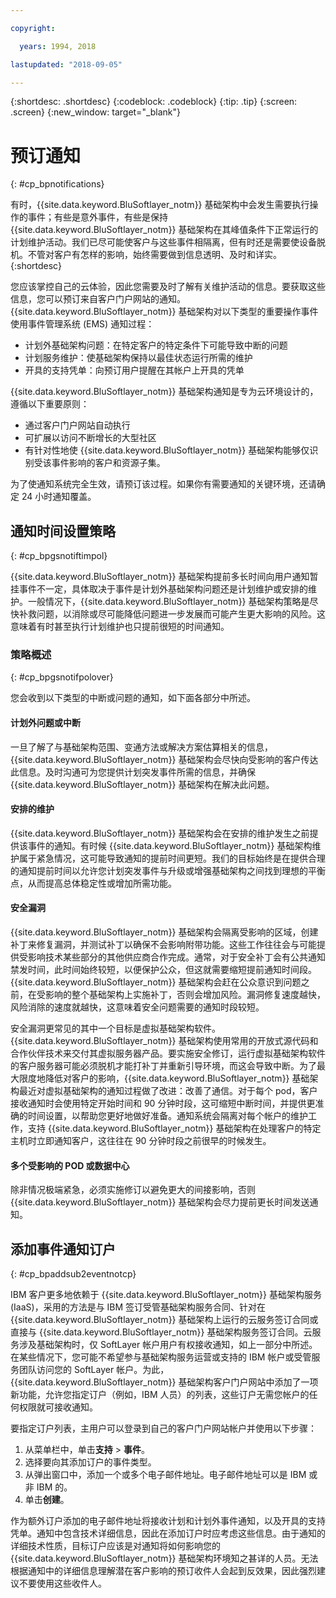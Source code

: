 ```yaml
---

copyright:

  years: 1994, 2018

lastupdated: "2018-09-05"

---
```


{:shortdesc: .shortdesc}
{:codeblock: .codeblock}
{:tip: .tip}
{:screen: .screen}
{:new_window: target="_blank"}


# 预订通知
{: #cp_bpnotifications}

有时，{{site.data.keyword.BluSoftlayer_notm}} 基础架构中会发生需要执行操作的事件；有些是意外事件，有些是保持 {{site.data.keyword.BluSoftlayer_notm}} 基础架构在其峰值条件下正常运行的计划维护活动。我们已尽可能使客户与这些事件相隔离，但有时还是需要使设备脱机。不管对客户有怎样的影响，始终需要做到信息透明、及时和详实。
{:shortdesc}

您应该掌控自己的云体验，因此您需要及时了解有关维护活动的信息。要获取这些信息，您可以预订来自客户门户网站的通知。{{site.data.keyword.BluSoftlayer_notm}} 基础架构对以下类型的重要操作事件使用事件管理系统 (EMS) 通知过程：
* 计划外基础架构问题：在特定客户的特定条件下可能导致中断的问题
* 计划服务维护：使基础架构保持以最佳状态运行所需的维护
* 开具的支持凭单：向预订用户提醒在其帐户上开具的凭单

{{site.data.keyword.BluSoftlayer_notm}} 基础架构通知是专为云环境设计的，遵循以下重要原则：
* 通过客户门户网站自动执行
* 可扩展以访问不断增长的大型社区
* 有针对性地使 {{site.data.keyword.BluSoftlayer_notm}} 基础架构能够仅识别受该事件影响的客户和资源子集。

为了使通知系统完全生效，请预订该过程。如果你有需要通知的关键环境，还请确定 24 小时通知覆盖。


## 通知时间设置策略
{: #cp_bpgsnotiftimpol}

{{site.data.keyword.BluSoftlayer_notm}} 基础架构提前多长时间向用户通知暂挂事件不一定，具体取决于事件是计划外基础架构问题还是计划维护或安排的维护。一般情况下，{{site.data.keyword.BluSoftlayer_notm}} 基础架构策略是尽快补救问题，以消除或尽可能降低问题进一步发展而可能产生更大影响的风险。这意味着有时甚至执行计划维护也只提前很短的时间通知。

### 策略概述
{: #cp_bpgsnotifpolover}

您会收到以下类型的中断或问题的通知，如下面各部分中所述。

#### 计划外问题或中断
一旦了解了与基础架构范围、变通方法或解决方案估算相关的信息，{{site.data.keyword.BluSoftlayer_notm}} 基础架构会尽快向受影响的客户传达此信息。及时沟通可为您提供计划突发事件所需的信息，并确保 {{site.data.keyword.BluSoftlayer_notm}} 基础架构在解决此问题。

#### 安排的维护
{{site.data.keyword.BluSoftlayer_notm}} 基础架构会在安排的维护发生之前提供该事件的通知。有时候 {{site.data.keyword.BluSoftlayer_notm}} 基础架构维护属于紧急情况，这可能导致通知的提前时间更短。我们的目标始终是在提供合理的通知提前时间以允许您计划突发事件与升级或增强基础架构之间找到理想的平衡点，从而提高总体稳定性或增加所需功能。

#### 安全漏洞
{{site.data.keyword.BluSoftlayer_notm}} 基础架构会隔离受影响的区域，创建补丁来修复漏洞，并测试补丁以确保不会影响附带功能。这些工作往往会与可能提供受影响技术某些部分的其他供应商合作完成。通常，对于安全补丁会有公共通知禁发时间，此时间始终较短，以便保护公众，但这就需要缩短提前通知时间段。{{site.data.keyword.BluSoftlayer_notm}} 基础架构会赶在公众意识到问题之前，在受影响的整个基础架构上实施补丁，否则会增加风险。漏洞修复速度越快，风险消除的速度就越快，这意味着安全问题需要的通知时段较短。

安全漏洞更常见的其中一个目标是虚拟基础架构软件。{{site.data.keyword.BluSoftlayer_notm}} 基础架构使用常用的开放式源代码和合作伙伴技术来交付其虚拟服务器产品。要实施安全修订，运行虚拟基础架构软件的客户服务器可能必须脱机才能打补丁并重新引导环境，而这会导致中断。为了最大限度地降低对客户的影响，{{site.data.keyword.BluSoftlayer_notm}} 基础架构最近对虚拟基础架构的通知过程做了改进：改善了通信。对于每个 pod，客户接收通知时会使用特定开始时间和 90 分钟时段，这可缩短中断时间，并提供更准确的时间设置，以帮助您更好地做好准备。通知系统会隔离对每个帐户的维护工作，支持 {{site.data.keyword.BluSoftlayer_notm}} 基础架构在处理客户的特定主机时立即通知客户，这往往在 90 分钟时段之前很早的时候发生。

#### 多个受影响的 POD 或数据中心
除非情况极端紧急，必须实施修订以避免更大的间接影响，否则 {{site.data.keyword.BluSoftlayer_notm}} 基础架构会尽力提前更长时间发送通知。


## 添加事件通知订户
{: #cp_bpaddsub2eventnotcp}

IBM 客户更多地依赖于 {{site.data.keyword.BluSoftlayer_notm}} 基础架构服务 (IaaS)，采用的方法是与 IBM 签订受管基础架构服务合同、针对在 {{site.data.keyword.BluSoftlayer_notm}} 基础架构上运行的云服务签订合同或直接与 {{site.data.keyword.BluSoftlayer_notm}} 基础架构服务签订合同。云服务涉及基础架构时，仅 SoftLayer 帐户用户有权接收通知，如上一部分中所述。在某些情况下，您可能不希望参与基础架构服务运营或支持的 IBM 帐户或受管服务团队访问您的 SoftLayer 帐户。为此，{{site.data.keyword.BluSoftlayer_notm}} 基础架构客户门户网站中添加了一项新功能，允许您指定订户（例如，IBM 人员）的列表，这些订户无需您帐户的任何权限就可接收通知。

要指定订户列表，主用户可以登录到自己的客户门户网站帐户并使用以下步骤：
1. 从菜单栏中，单击**支持** > **事件**。
2. 选择要向其添加订户的事件类型。
2. 从弹出窗口中，添加一个或多个电子邮件地址。电子邮件地址可以是 IBM 或非 IBM 的。
3. 单击**创建**。

作为额外订户添加的电子邮件地址将接收计划和计划外事件通知，以及开具的支持凭单。通知中包含技术详细信息，因此在添加订户时应考虑这些信息。由于通知的详细技术性质，目标订户应该是对通知将如何影响您的 {{site.data.keyword.BluSoftlayer_notm}} 基础架构环境知之甚详的人员。无法根据通知中的详细信息理解潜在客户影响的预订收件人会起到反效果，因此强烈建议不要使用这些收件人。
